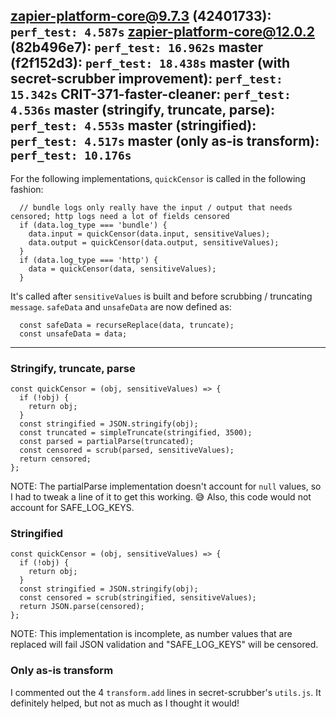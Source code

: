 zapier-platform-core@9.7.3 (42401733): `perf_test: 4.587s`
zapier-platform-core@12.0.2 (82b496e7): `perf_test: 16.962s`
master (f2f152d3): `perf_test: 18.438s`
master (with secret-scrubber improvement): `perf_test: 15.342s`
CRIT-371-faster-cleaner: `perf_test: 4.536s`
master (stringify, truncate, parse): `perf_test: 4.553s`
master (stringified): `perf_test: 4.517s`
master (only as-is transform): `perf_test: 10.176s`
---

For the following implementations, `quickCensor` is called in the following fashion:

```
  // bundle logs only really have the input / output that needs censored; http logs need a lot of fields censored
  if (data.log_type === 'bundle') {
    data.input = quickCensor(data.input, sensitiveValues);
    data.output = quickCensor(data.output, sensitiveValues);
  }
  if (data.log_type === 'http') {
    data = quickCensor(data, sensitiveValues);
  }
```

It's called after `sensitiveValues` is built and before scrubbing / truncating `message`. `safeData` and `unsafeData` are now defined as:

```
  const safeData = recurseReplace(data, truncate);
  const unsafeData = data;
```

---

### Stringify, truncate, parse

```
const quickCensor = (obj, sensitiveValues) => {
  if (!obj) {
    return obj;
  }
  const stringified = JSON.stringify(obj);
  const truncated = simpleTruncate(stringified, 3500);
  const parsed = partialParse(truncated);
  const censored = scrub(parsed, sensitiveValues);
  return censored;
};
```

NOTE: The partialParse implementation doesn't account for `null` values, so I had to tweak a line of it to get this working. 😅 Also, this code would not account for SAFE_LOG_KEYS.

### Stringified

```
const quickCensor = (obj, sensitiveValues) => {
  if (!obj) {
    return obj;
  }
  const stringified = JSON.stringify(obj);
  const censored = scrub(stringified, sensitiveValues);
  return JSON.parse(censored);
};
```

NOTE: This implementation is incomplete, as number values that are replaced will fail JSON validation and "SAFE_LOG_KEYS" will be censored.

### Only as-is transform

I commented out the 4 `transform.add` lines in secret-scrubber's `utils.js`. It definitely helped, but not as much as I thought it would!